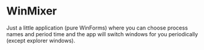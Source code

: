 # WinMixer
Just a little application (pure WinForms) where you can choose process names and period time and the app will switch windows for you periodically (except explorer windows).
